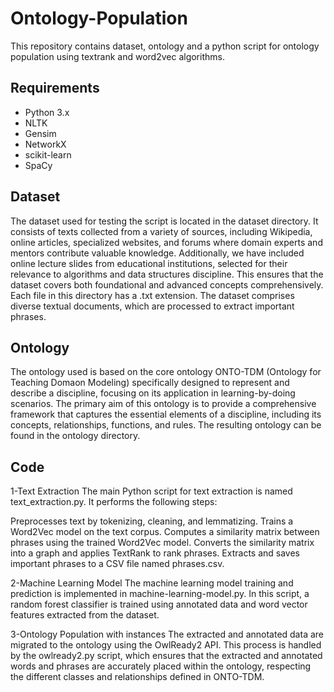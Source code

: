# Ontology-Population

This repository contains dataset, ontology and a python script for ontology population using textrank and word2vec algorithms.

## Requirements

- Python 3.x
- NLTK
- Gensim
- NetworkX
- scikit-learn
- SpaCy

## Dataset

The dataset used for testing the script is located in the dataset directory. It consists of texts collected from a variety of sources, including Wikipedia, online articles, specialized websites, and forums where domain experts and mentors contribute valuable knowledge. Additionally, we have included online lecture slides from educational institutions, selected for their relevance to algorithms and data structures discipline. This ensures that the dataset covers both foundational and advanced concepts comprehensively. Each file in this directory has a .txt extension. The dataset comprises diverse textual documents, which are processed to extract important phrases.

## Ontology
The ontology used is based on the core ontology ONTO-TDM (Ontology for Teaching Domaon Modeling) specifically designed to represent and describe a discipline, focusing on its
application in learning-by-doing scenarios. The primary aim of this ontology is to provide a comprehensive framework that captures the essential elements of a discipline, including its
concepts, relationships, functions, and rules.
The resulting ontology can be found in the ontology directory.

## Code
1-Text Extraction
The main Python script for text extraction is named text_extraction.py. It performs the following steps:

Preprocesses text by tokenizing, cleaning, and lemmatizing.
Trains a Word2Vec model on the text corpus.
Computes a similarity matrix between phrases using the trained Word2Vec model.
Converts the similarity matrix into a graph and applies TextRank to rank phrases.
Extracts and saves important phrases to a CSV file named phrases.csv.

2-Machine Learning Model
The machine learning model training and prediction is implemented in machine-learning-model.py. In this script, a random forest classifier is trained using annotated data and word vector features extracted from the dataset.

3-Ontology Population with instances
The extracted and annotated data are migrated to the ontology using the OwlReady2 API. This process is handled by the owlready2.py script, which ensures that the extracted and annotated words and phrases are accurately placed within the ontology, respecting the different classes and relationships defined in ONTO-TDM.




